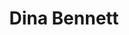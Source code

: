---
title: Dina Bennett
collection: members
layout: member_fr.html
image: Dina Bennett.jpg
url: dina-bennett
---